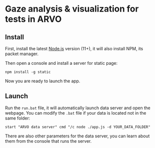 # Gaze analysis & visualization for tests in ARVO

## Install

First, install the latest [Node.js](https://nodejs.org/) version (11+), it will also install NPM, its packet manager.

Then open a console and install a server for static page:

```
npm install -g static
```

Now you are ready to launch the app.

## Launch

Run the `run.bat` file, it will automatically launch data server and open the webpage. You can modify the `.bat` file if your data is located not in the same folder:

```
start "ARVO data server" cmd "/c node ./app.js -d YOUR_DATA_FOLDER"
```

There are also other parameters for the data server, you can learn about them from the console that runs the server.
